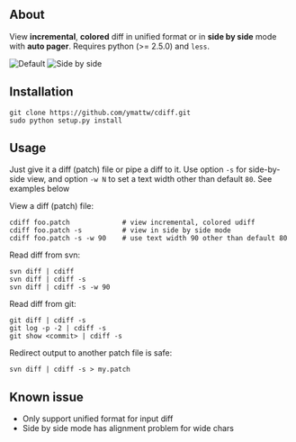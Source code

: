 ## About 

View **incremental**, **colored** diff in unified format or in **side by side**
mode with **auto pager**.  Requires python (>= 2.5.0) and `less`.

![Default](http://ymattw.github.com/cdiff/img/default.png)
![Side by side](http://ymattw.github.com/cdiff/img/side-by-side.png)

## Installation

    git clone https://github.com/ymattw/cdiff.git
    sudo python setup.py install
    
## Usage
    
Just give it a diff (patch) file or pipe a diff to it.  Use option `-s` for
side-by-side view, and option `-w N` to set a text width other than default
`80`.  See examples below

View a diff (patch) file:

    cdiff foo.patch             # view incremental, colored udiff
    cdiff foo.patch -s          # view in side by side mode
    cdiff foo.patch -s -w 90    # use text width 90 other than default 80
    
Read diff from svn:

    svn diff | cdiff
    svn diff | cdiff -s
    svn diff | cdiff -s -w 90
    
Read diff from git:

    git diff | cdiff -s
    git log -p -2 | cdiff -s
    git show <commit> | cdiff -s

Redirect output to another patch file is safe:

    svn diff | cdiff -s > my.patch

## Known issue

- Only support unified format for input diff
- Side by side mode has alignment problem for wide chars
